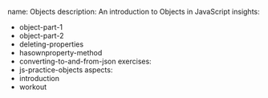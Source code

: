 name: Objects
description: An introduction to Objects in JavaScript
insights:
  - object-part-1
  - object-part-2
  - deleting-properties
  - hasownproperty-method
  - converting-to-and-from-json
exercises:
  - js-practice-objects
aspects:
  - introduction
  - workout
 
